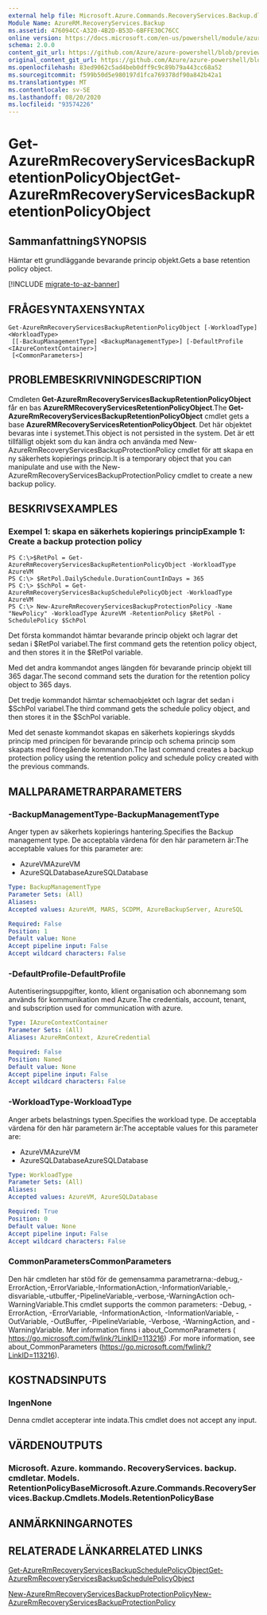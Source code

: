 ```yaml
---
external help file: Microsoft.Azure.Commands.RecoveryServices.Backup.dll-Help.xml
Module Name: AzureRM.RecoveryServices.Backup
ms.assetid: 476094CC-A320-4B2D-B53D-6BFFE30C76CC
online version: https://docs.microsoft.com/en-us/powershell/module/azurerm.recoveryservices.backup/get-azurermrecoveryservicesbackupretentionpolicyobject
schema: 2.0.0
content_git_url: https://github.com/Azure/azure-powershell/blob/preview/src/ResourceManager/RecoveryServices.Backup/Commands.RecoveryServices.Backup/help/Get-AzureRmRecoveryServicesBackupRetentionPolicyObject.md
original_content_git_url: https://github.com/Azure/azure-powershell/blob/preview/src/ResourceManager/RecoveryServices.Backup/Commands.RecoveryServices.Backup/help/Get-AzureRmRecoveryServicesBackupRetentionPolicyObject.md
ms.openlocfilehash: 83ed9062c5ad4beb0dff9c9c89b79a443cc68a52
ms.sourcegitcommit: f599b50d5e980197d1fca769378df90a842b42a1
ms.translationtype: MT
ms.contentlocale: sv-SE
ms.lasthandoff: 08/20/2020
ms.locfileid: "93574226"
---
```

# <span data-ttu-id="e84d9-101">Get-AzureRmRecoveryServicesBackupRetentionPolicyObject</span><span class="sxs-lookup"><span data-stu-id="e84d9-101">Get-AzureRmRecoveryServicesBackupRetentionPolicyObject</span></span>

## <span data-ttu-id="e84d9-102">Sammanfattning</span><span class="sxs-lookup"><span data-stu-id="e84d9-102">SYNOPSIS</span></span>
<span data-ttu-id="e84d9-103">Hämtar ett grundläggande bevarande princip objekt.</span><span class="sxs-lookup"><span data-stu-id="e84d9-103">Gets a base retention policy object.</span></span>

[!INCLUDE [migrate-to-az-banner](../../includes/migrate-to-az-banner.md)]

## <span data-ttu-id="e84d9-104">FRÅGESYNTAXEN</span><span class="sxs-lookup"><span data-stu-id="e84d9-104">SYNTAX</span></span>

```
Get-AzureRmRecoveryServicesBackupRetentionPolicyObject [-WorkloadType] <WorkloadType>
 [[-BackupManagementType] <BackupManagementType>] [-DefaultProfile <IAzureContextContainer>]
 [<CommonParameters>]
```

## <span data-ttu-id="e84d9-105">PROBLEMBESKRIVNING</span><span class="sxs-lookup"><span data-stu-id="e84d9-105">DESCRIPTION</span></span>
<span data-ttu-id="e84d9-106">Cmdleten **Get-AzureRmRecoveryServicesBackupRetentionPolicyObject** får en bas **AzureRMRecoveryServicesRetentionPolicyObject**.</span><span class="sxs-lookup"><span data-stu-id="e84d9-106">The **Get-AzureRmRecoveryServicesBackupRetentionPolicyObject** cmdlet gets a base **AzureRMRecoveryServicesRetentionPolicyObject**.</span></span>
<span data-ttu-id="e84d9-107">Det här objektet bevaras inte i systemet.</span><span class="sxs-lookup"><span data-stu-id="e84d9-107">This object is not persisted in the system.</span></span>
<span data-ttu-id="e84d9-108">Det är ett tillfälligt objekt som du kan ändra och använda med New-AzureRmRecoveryServicesBackupProtectionPolicy cmdlet för att skapa en ny säkerhets kopierings princip.</span><span class="sxs-lookup"><span data-stu-id="e84d9-108">It is a temporary object that you can manipulate and use with the New-AzureRmRecoveryServicesBackupProtectionPolicy cmdlet to create a new backup policy.</span></span>

## <span data-ttu-id="e84d9-109">BESKRIVS</span><span class="sxs-lookup"><span data-stu-id="e84d9-109">EXAMPLES</span></span>

### <span data-ttu-id="e84d9-110">Exempel 1: skapa en säkerhets kopierings princip</span><span class="sxs-lookup"><span data-stu-id="e84d9-110">Example 1: Create a backup protection policy</span></span>
```
PS C:\>$RetPol = Get-AzureRmRecoveryServicesBackupRetentionPolicyObject -WorkloadType AzureVM 
PS C:\> $RetPol.DailySchedule.DurationCountInDays = 365
PS C:\> $SchPol = Get-AzureRmRecoveryServicesBackupSchedulePolicyObject -WorkloadType AzureVM 
PS C:\> New-AzureRmRecoveryServicesBackupProtectionPolicy -Name "NewPolicy" -WorkloadType AzureVM -RetentionPolicy $RetPol -SchedulePolicy $SchPol
```

<span data-ttu-id="e84d9-111">Det första kommandot hämtar bevarande princip objekt och lagrar det sedan i $RetPol variabel.</span><span class="sxs-lookup"><span data-stu-id="e84d9-111">The first command gets the retention policy object, and then stores it in the $RetPol variable.</span></span>

<span data-ttu-id="e84d9-112">Med det andra kommandot anges längden för bevarande princip objekt till 365 dagar.</span><span class="sxs-lookup"><span data-stu-id="e84d9-112">The second command sets the duration for the retention policy object to 365 days.</span></span>

<span data-ttu-id="e84d9-113">Det tredje kommandot hämtar schemaobjektet och lagrar det sedan i $SchPol variabel.</span><span class="sxs-lookup"><span data-stu-id="e84d9-113">The third command gets the schedule policy object, and then stores it in the $SchPol variable.</span></span>

<span data-ttu-id="e84d9-114">Med det senaste kommandot skapas en säkerhets kopierings skydds princip med principen för bevarande princip och schema princip som skapats med föregående kommandon.</span><span class="sxs-lookup"><span data-stu-id="e84d9-114">The last command creates a backup protection policy using the retention policy and schedule policy created with the previous commands.</span></span>

## <span data-ttu-id="e84d9-115">MALLPARAMETRAR</span><span class="sxs-lookup"><span data-stu-id="e84d9-115">PARAMETERS</span></span>

### <span data-ttu-id="e84d9-116">-BackupManagementType</span><span class="sxs-lookup"><span data-stu-id="e84d9-116">-BackupManagementType</span></span>
<span data-ttu-id="e84d9-117">Anger typen av säkerhets kopierings hantering.</span><span class="sxs-lookup"><span data-stu-id="e84d9-117">Specifies the Backup management type.</span></span>
<span data-ttu-id="e84d9-118">De acceptabla värdena för den här parametern är:</span><span class="sxs-lookup"><span data-stu-id="e84d9-118">The acceptable values for this parameter are:</span></span>

- <span data-ttu-id="e84d9-119">AzureVM</span><span class="sxs-lookup"><span data-stu-id="e84d9-119">AzureVM</span></span> 
- <span data-ttu-id="e84d9-120">AzureSQLDatabase</span><span class="sxs-lookup"><span data-stu-id="e84d9-120">AzureSQLDatabase</span></span>

```yaml
Type: BackupManagementType
Parameter Sets: (All)
Aliases: 
Accepted values: AzureVM, MARS, SCDPM, AzureBackupServer, AzureSQL

Required: False
Position: 1
Default value: None
Accept pipeline input: False
Accept wildcard characters: False
```

### <span data-ttu-id="e84d9-121">-DefaultProfile</span><span class="sxs-lookup"><span data-stu-id="e84d9-121">-DefaultProfile</span></span>
<span data-ttu-id="e84d9-122">Autentiseringsuppgifter, konto, klient organisation och abonnemang som används för kommunikation med Azure.</span><span class="sxs-lookup"><span data-stu-id="e84d9-122">The credentials, account, tenant, and subscription used for communication with azure.</span></span>

```yaml
Type: IAzureContextContainer
Parameter Sets: (All)
Aliases: AzureRmContext, AzureCredential

Required: False
Position: Named
Default value: None
Accept pipeline input: False
Accept wildcard characters: False
```

### <span data-ttu-id="e84d9-123">-WorkloadType</span><span class="sxs-lookup"><span data-stu-id="e84d9-123">-WorkloadType</span></span>
<span data-ttu-id="e84d9-124">Anger arbets belastnings typen.</span><span class="sxs-lookup"><span data-stu-id="e84d9-124">Specifies the workload type.</span></span>
<span data-ttu-id="e84d9-125">De acceptabla värdena för den här parametern är:</span><span class="sxs-lookup"><span data-stu-id="e84d9-125">The acceptable values for this parameter are:</span></span>

- <span data-ttu-id="e84d9-126">AzureVM</span><span class="sxs-lookup"><span data-stu-id="e84d9-126">AzureVM</span></span> 
- <span data-ttu-id="e84d9-127">AzureSQLDatabase</span><span class="sxs-lookup"><span data-stu-id="e84d9-127">AzureSQLDatabase</span></span>

```yaml
Type: WorkloadType
Parameter Sets: (All)
Aliases: 
Accepted values: AzureVM, AzureSQLDatabase

Required: True
Position: 0
Default value: None
Accept pipeline input: False
Accept wildcard characters: False
```

### <span data-ttu-id="e84d9-128">CommonParameters</span><span class="sxs-lookup"><span data-stu-id="e84d9-128">CommonParameters</span></span>
<span data-ttu-id="e84d9-129">Den här cmdleten har stöd för de gemensamma parametrarna:-debug,-ErrorAction,-ErrorVariable,-InformationAction,-InformationVariable,-disvariable,-utbuffer,-PipelineVariable,-verbose,-WarningAction och-WarningVariable.</span><span class="sxs-lookup"><span data-stu-id="e84d9-129">This cmdlet supports the common parameters: -Debug, -ErrorAction, -ErrorVariable, -InformationAction, -InformationVariable, -OutVariable, -OutBuffer, -PipelineVariable, -Verbose, -WarningAction, and -WarningVariable.</span></span> <span data-ttu-id="e84d9-130">Mer information finns i about_CommonParameters ( https://go.microsoft.com/fwlink/?LinkID=113216) .</span><span class="sxs-lookup"><span data-stu-id="e84d9-130">For more information, see about_CommonParameters (https://go.microsoft.com/fwlink/?LinkID=113216).</span></span>

## <span data-ttu-id="e84d9-131">KOSTNADS</span><span class="sxs-lookup"><span data-stu-id="e84d9-131">INPUTS</span></span>

### <span data-ttu-id="e84d9-132">Ingen</span><span class="sxs-lookup"><span data-stu-id="e84d9-132">None</span></span>
<span data-ttu-id="e84d9-133">Denna cmdlet accepterar inte indata.</span><span class="sxs-lookup"><span data-stu-id="e84d9-133">This cmdlet does not accept any input.</span></span>

## <span data-ttu-id="e84d9-134">VÄRDEN</span><span class="sxs-lookup"><span data-stu-id="e84d9-134">OUTPUTS</span></span>

### <span data-ttu-id="e84d9-135">Microsoft. Azure. kommando. RecoveryServices. backup. cmdletar. Models. RetentionPolicyBase</span><span class="sxs-lookup"><span data-stu-id="e84d9-135">Microsoft.Azure.Commands.RecoveryServices.Backup.Cmdlets.Models.RetentionPolicyBase</span></span>

## <span data-ttu-id="e84d9-136">ANMÄRKNINGAR</span><span class="sxs-lookup"><span data-stu-id="e84d9-136">NOTES</span></span>

## <span data-ttu-id="e84d9-137">RELATERADE LÄNKAR</span><span class="sxs-lookup"><span data-stu-id="e84d9-137">RELATED LINKS</span></span>

[<span data-ttu-id="e84d9-138">Get-AzureRmRecoveryServicesBackupSchedulePolicyObject</span><span class="sxs-lookup"><span data-stu-id="e84d9-138">Get-AzureRmRecoveryServicesBackupSchedulePolicyObject</span></span>](./Get-AzureRmRecoveryServicesBackupSchedulePolicyObject.md)

[<span data-ttu-id="e84d9-139">New-AzureRmRecoveryServicesBackupProtectionPolicy</span><span class="sxs-lookup"><span data-stu-id="e84d9-139">New-AzureRmRecoveryServicesBackupProtectionPolicy</span></span>](./New-AzureRmRecoveryServicesBackupProtectionPolicy.md)



